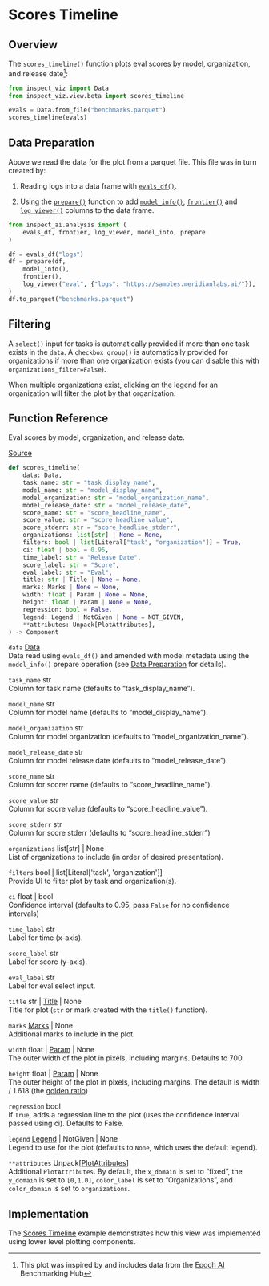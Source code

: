 # Scores Timeline


## Overview

The `scores_timeline()` function plots eval scores by model,
organization, and release date[^1]:

``` python
from inspect_viz import Data
from inspect_viz.view.beta import scores_timeline

evals = Data.from_file("benchmarks.parquet")
scores_timeline(evals)
```

## Data Preparation

Above we read the data for the plot from a parquet file. This file was
in turn created by:

1.  Reading logs into a data frame with
    [`evals_df()`](https://inspect.aisi.org.uk/reference/inspect_ai.analysis.html#evals_df).

2.  Using the
    [`prepare()`](https://inspect.aisi.org.uk/reference/inspect_ai.analysis.html#prepare)
    function to add
    [`model_info()`](https://inspect.aisi.org.uk/reference/inspect_ai.analysis.html#model_info),
    [`frontier()`](https://inspect.aisi.org.uk/reference/inspect_ai.analysis.html#frontier)
    and
    [`log_viewer()`](https://inspect.aisi.org.uk/reference/inspect_ai.analysis.html#model_info)
    columns to the data frame.

``` python
from inspect_ai.analysis import (
    evals_df, frontier, log_viewer, model_into, prepare
)

df = evals_df("logs")
df = prepare(df, 
    model_info(),
    frontier(),
    log_viewer("eval", {"logs": "https://samples.meridianlabs.ai/"}),
)
df.to_parquet("benchmarks.parquet")
```

## Filtering

A `select()` input for tasks is automatically provided if more than one
task exists in the `data`. A `checkbox_group()` is automatically
provided for organizations if more than one organization exists (you can
disable this with `organizations_filter=False`).

When multiple organizations exist, clicking on the legend for an
organization will filter the plot by that organization.

## Function Reference

Eval scores by model, organization, and release date.

[Source](https://github.com/meridianlabs-ai/inspect_viz/blob/3355b3a08db97991ae7846363f624fa3f5ed46bc/src/inspect_viz/view/beta/_scores_timeline.py#L28)

``` python
def scores_timeline(
    data: Data,
    task_name: str = "task_display_name",
    model_name: str = "model_display_name",
    model_organization: str = "model_organization_name",
    model_release_date: str = "model_release_date",
    score_name: str = "score_headline_name",
    score_value: str = "score_headline_value",
    score_stderr: str = "score_headline_stderr",
    organizations: list[str] | None = None,
    filters: bool | list[Literal["task", "organization"]] = True,
    ci: float | bool = 0.95,
    time_label: str = "Release Date",
    score_label: str = "Score",
    eval_label: str = "Eval",
    title: str | Title | None = None,
    marks: Marks | None = None,
    width: float | Param | None = None,
    height: float | Param | None = None,
    regression: bool = False,
    legend: Legend | NotGiven | None = NOT_GIVEN,
    **attributes: Unpack[PlotAttributes],
) -> Component
```

`data` [Data](reference/inspect_viz.qmd#data)  
Data read using `evals_df()` and amended with model metadata using the
`model_info()` prepare operation (see [Data
Preparation](https://inspect.aisi.org.uk/dataframe.html#data-preparation)
for details).

`task_name` str  
Column for task name (defaults to “task_display_name”).

`model_name` str  
Column for model name (defaults to “model_display_name”).

`model_organization` str  
Column for model organization (defaults to “model_organization_name”).

`model_release_date` str  
Column for model release date (defaults to “model_release_date”).

`score_name` str  
Column for scorer name (defaults to “score_headline_name”).

`score_value` str  
Column for score value (defaults to “score_headline_value”).

`score_stderr` str  
Column for score stderr (defaults to “score_headline_stderr”)

`organizations` list\[str\] \| None  
List of organizations to include (in order of desired presentation).

`filters` bool \| list\[Literal\['task', 'organization'\]\]  
Provide UI to filter plot by task and organization(s).

`ci` float \| bool  
Confidence interval (defaults to 0.95, pass `False` for no confidence
intervals)

`time_label` str  
Label for time (x-axis).

`score_label` str  
Label for score (y-axis).

`eval_label` str  
Label for eval select input.

`title` str \| [Title](reference/inspect_viz.mark.qmd#title) \| None  
Title for plot (`str` or mark created with the `title()` function).

`marks` [Marks](reference/inspect_viz.mark.qmd#marks) \| None  
Additional marks to include in the plot.

`width` float \| [Param](reference/inspect_viz.qmd#param) \| None  
The outer width of the plot in pixels, including margins. Defaults to
700.

`height` float \| [Param](reference/inspect_viz.qmd#param) \| None  
The outer height of the plot in pixels, including margins. The default
is width / 1.618 (the [golden
ratio](https://en.wikipedia.org/wiki/Golden_ratio))

`regression` bool  
If `True`, adds a regression line to the plot (uses the confidence
interval passed using ci). Defaults to False.

`legend` [Legend](reference/inspect_viz.plot.qmd#legend) \| NotGiven \| None  
Legend to use for the plot (defaults to `None`, which uses the default
legend).

`**attributes` Unpack\[[PlotAttributes](reference/inspect_viz.plot.qmd#plotattributes)\]  
Additional `PlotAttributes`. By default, the `x_domain` is set to
“fixed”, the `y_domain` is set to `[0,1.0]`, `color_label` is set to
“Organizations”, and `color_domain` is set to `organizations`.

## Implementation

The [Scores Timeline](examples/inspect/scores-timeline/index.qmd)
example demonstrates how this view was implemented using lower level
plotting components.

[^1]: This plot was inspired by and includes data from the [Epoch
    AI](https://epoch.ai/data/ai-benchmarking-dashboard) Benchmarking
    Hub
